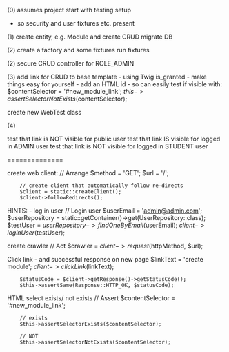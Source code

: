 (0)
assumes project start with testing setup
- so security and user fixtures etc. present


(1)
create entity, e.g. Module
and create CRUD
migrate DB

(2)
create a factory and some fixtures
run fixtures

(2)
secure CRUD controller for ROLE_ADMIN

(3)
add link for CRUD to base template - using Twig is_granted
    - make things easy for yourself - add an HTML id
    - so can easily test if visible with:
            $contentSelector = '#new_module_link';
            $this->assertSelectorNotExists($contentSelector);


create new WebTest class

(4)

test that link is NOT visible for public user
test that link IS visible for logged in ADMIN user
test that link is NOT visible for logged in STUDENT user

==============

create web client:
        // Arrange
        $method = 'GET';
        $url = '/';

        // create client that automatically follow re-directs
        $client = static::createClient();
        $client->followRedirects();

HINTS: - log in user
        // Login user
        $userEmail = 'admin@admin.com';
        $userRepository = static::getContainer()->get(UserRepository::class);
        $testUser = $userRepository->findOneByEmail($userEmail);
        $client->loginUser($testUser);

create crawler
        // Act
        $crawler = $client->request($httpMethod, $url);

Click link - and successful response on new page
        $linkText = 'create module';
        $client->clickLink($linkText);

        $statusCode = $client->getResponse()->getStatusCode();
        $this->assertSame(Response::HTTP_OK, $statusCode);


HTML select exists/ not exists
        // Assert
        $contentSelector = '#new_module_link';

        // exists
        $this->assertSelectorExists($contentSelector);

        // NOT
        $this->assertSelectorNotExists($contentSelector);